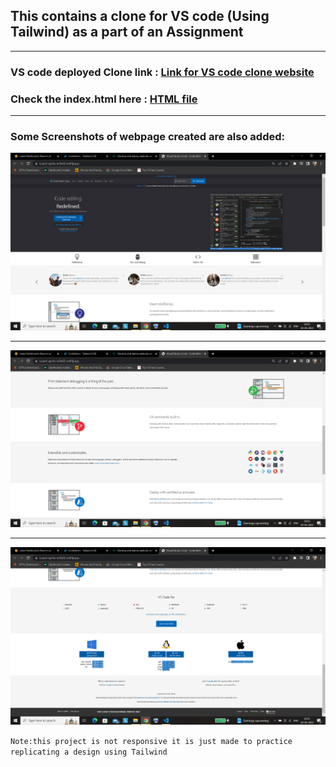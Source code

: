 ## This contains a clone for VS code (Using Tailwind) as a part of an Assignment
---
### VS code deployed Clone link : [Link for VS code clone website](https://lucent-sprite-ac9e02.netlify.app/)

### Check the index.html here : [HTML file](./index.html)

---
### Some Screenshots of webpage created are also added:

![Screenshot-1](./Screenshot%20(7).png)

---

![Screenshot-2](./Screenshot%20(8).png)

---

![Screenshot-3](./Screenshot%20(9).png)

`Note:this project is not responsive it is just made to practice replicating a design using Tailwind`